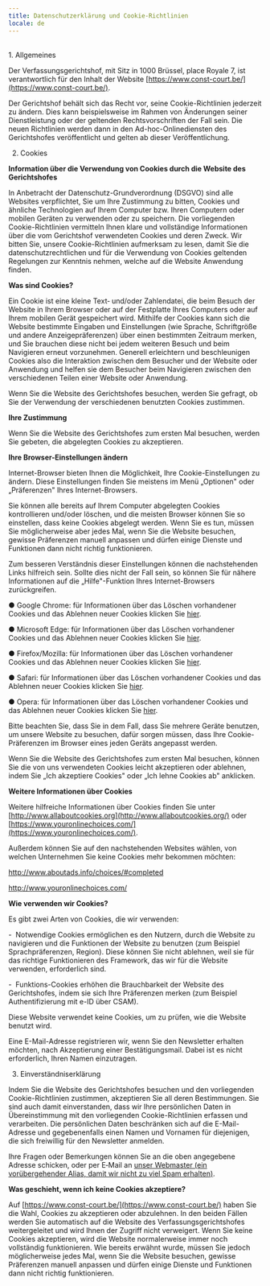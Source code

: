 ```yaml
---
title: Datenschutzerklärung und Cookie-Richtlinien
locale: de
---
```

<br>
1.  Allgemeines

Der Verfassungsgerichtshof, mit Sitz in 1000 Brüssel, place Royale 7, ist verantwortlich für den Inhalt der Website [https://www.const-court.be/](https://www.const-court.be/).

Der Gerichtshof behält sich das Recht vor, seine Cookie-Richtlinien jederzeit zu ändern. Dies kann beispielsweise im Rahmen von Änderungen seiner Dienstleistung oder der geltenden Rechtsvorschriften der Fall sein. Die neuen Richtlinien werden dann in den Ad-hoc-Onlinediensten des Gerichtshofes veröffentlicht und gelten ab dieser Veröffentlichung.

2.  Cookies

**Information über die Verwendung von Cookies durch die Website des Gerichtshofes**

In Anbetracht der Datenschutz-Grundverordnung (DSGVO) sind alle Websites verpflichtet, Sie um Ihre Zustimmung zu bitten, Cookies und ähnliche Technologien auf Ihrem Computer bzw. Ihren Computern oder mobilen Geräten zu verwenden oder zu speichern. Die vorliegenden Cookie-Richtlinien vermitteln Ihnen klare und vollständige Informationen über die vom Gerichtshof verwendeten Cookies und deren Zweck. Wir bitten Sie, unsere Cookie-Richtlinien aufmerksam zu lesen, damit Sie die datenschutzrechtlichen und für die Verwendung von Cookies geltenden Regelungen zur Kenntnis nehmen, welche auf die Website Anwendung finden.

**Was sind Cookies?**

Ein Cookie ist eine kleine Text‑ und/oder Zahlendatei, die beim Besuch der Website in Ihrem Browser oder auf der Festplatte Ihres Computers oder auf Ihrem mobilen Gerät gespeichert wird. Mithilfe der Cookies kann sich die Website bestimmte Eingaben und Einstellungen (wie Sprache, Schriftgröße und andere Anzeigepräferenzen) über einen bestimmten Zeitraum merken, und Sie brauchen diese nicht bei jedem weiteren Besuch und beim Navigieren erneut vorzunehmen. Generell erleichtern und beschleunigen Cookies also die Interaktion zwischen dem Besucher und der Website oder Anwendung und helfen sie dem Besucher beim Navigieren zwischen den verschiedenen Teilen einer Website oder Anwendung.

Wenn Sie die Website des Gerichtshofes besuchen, werden Sie gefragt, ob Sie der Verwendung der verschiedenen benutzten Cookies zustimmen.

**Ihre Zustimmung**

Wenn Sie die Website des Gerichtshofes zum ersten Mal besuchen, werden Sie gebeten, die abgelegten Cookies zu akzeptieren.

**Ihre Browser-Einstellungen ändern**

Internet-Browser bieten Ihnen die Möglichkeit, Ihre Cookie-Einstellungen zu ändern. Diese Einstellungen finden Sie meistens im Menü „Optionen&quot; oder „Präferenzen&quot; Ihres Internet-Browsers.

Sie können alle bereits auf Ihrem Computer abgelegten Cookies kontrollieren und/oder löschen, und die meisten Browser können Sie so einstellen, dass keine Cookies abgelegt werden. Wenn Sie es tun, müssen Sie möglicherweise aber jedes Mal, wenn Sie die Website besuchen, gewisse Präferenzen manuell anpassen und dürfen einige Dienste und Funktionen dann nicht richtig funktionieren.

Zum besseren Verständnis dieser Einstellungen können die nachstehenden Links hilfreich sein. Sollte dies nicht der Fall sein, so können Sie für nähere Informationen auf die „Hilfe&quot;-Funktion Ihres Internet-Browsers zurückgreifen.

● Google Chrome: für Informationen über das Löschen vorhandener Cookies und das Ablehnen neuer Cookies klicken Sie [hier](https://support.google.com/chrome/answer/95647?hl=en).

● Microsoft Edge: für Informationen über das Löschen vorhandener Cookies und das Ablehnen neuer Cookies klicken Sie [hier](https://support.microsoft.com/de-de/help/4027947/microsoft-edge-delete-cookies).

● Firefox/Mozilla: für Informationen über das Löschen vorhandener Cookies und das Ablehnen neuer Cookies klicken Sie [hier](https://support.mozilla.org/en-US/kb/delete-browsing-search-download-history-firefox).

● Safari: für Informationen über das Löschen vorhandener Cookies und das Ablehnen neuer Cookies klicken Sie [hier](https://support.apple.com/fr-be/guide/safari/sfri11471/mac).

● Opera: für Informationen über das Löschen vorhandener Cookies und das Ablehnen neuer Cookies klicken Sie [hier](https://help.opera.com/en/latest/web-preferences/#cookies).

Bitte beachten Sie, dass Sie in dem Fall, dass Sie mehrere Geräte benutzen, um unsere Website zu besuchen, dafür sorgen müssen, dass Ihre Cookie-Präferenzen im Browser eines jeden Geräts angepasst werden.

Wenn Sie die Website des Gerichtshofes zum ersten Mal besuchen, können Sie die von uns verwendeten Cookies leicht akzeptieren oder ablehnen, indem Sie „Ich akzeptiere Cookies&quot; oder „Ich lehne Cookies ab&quot; anklicken.

**Weitere Informationen über Cookies**

Weitere hilfreiche Informationen über Cookies finden Sie unter [http://www.allaboutcookies.org](http://www.allaboutcookies.org/) oder [https://www.youronlinechoices.com/](https://www.youronlinechoices.com/).

Außerdem können Sie auf den nachstehenden Websites wählen, von welchen Unternehmen Sie keine Cookies mehr bekommen möchten:

http://www.aboutads.info/choices/#completed

http://www.youronlinechoices.com/

**Wie verwenden wir Cookies?**

Es gibt zwei Arten von Cookies, die wir verwenden:

-  Notwendige Cookies ermöglichen es den Nutzern, durch die Website zu navigieren und die Funktionen der Website zu benutzen (zum Beispiel Sprachpräferenzen, Region). Diese können Sie nicht ablehnen, weil sie für das richtige Funktionieren des Framework, das wir für die Website verwenden, erforderlich sind.

-  Funktions-Cookies erhöhen die Brauchbarkeit der Website des Gerichtshofes, indem sie sich Ihre Präferenzen merken (zum Beispiel Authentifizierung mit e-ID über CSAM).

Diese Website verwendet keine Cookies, um zu prüfen, wie die Website benutzt wird.

Eine E-Mail-Adresse registrieren wir, wenn Sie den Newsletter erhalten möchten, nach Akzeptierung einer Bestätigungsmail. Dabei ist es nicht erforderlich, Ihren Namen einzutragen.

3.  Einverständniserklärung

Indem Sie die Website des Gerichtshofes besuchen und den vorliegenden Cookie-Richtlinien zustimmen, akzeptieren Sie all deren Bestimmungen. Sie sind auch damit einverstanden, dass wir Ihre persönlichen Daten in Übereinstimmung mit den vorliegenden Cookie-Richtlinien erfassen und verarbeiten. Die persönlichen Daten beschränken sich auf die E-Mail-Adresse und gegebenenfalls einen Namen und Vornamen für diejenigen, die sich freiwillig für den Newsletter anmelden.

Ihre Fragen oder Bemerkungen können Sie an die oben angegebene Adresse schicken, oder per E‑Mail an [unser Webmaster (ein vorübergehender Alias, damit wir nicht zu viel Spam erhalten)](mailto:934781942020@const-court.be?subject=%5Bwebsite%5D%20cookie).

**Was geschieht, wenn ich keine Cookies akzeptiere?**

Auf [https://www.const-court.be/](https://www.const-court.be/) haben Sie die Wahl, Cookies zu akzeptieren oder abzulehnen. In den beiden Fällen werden Sie automatisch auf die Website des Verfassungsgerichtshofes weitergeleitet und wird Ihnen der Zugriff nicht verweigert. Wenn Sie keine Cookies akzeptieren, wird die Website normalerweise immer noch vollständig funktionieren. Wie bereits erwähnt wurde, müssen Sie jedoch möglicherweise jedes Mal, wenn Sie die Website besuchen, gewisse Präferenzen manuell anpassen und dürfen einige Dienste und Funktionen dann nicht richtig funktionieren.
